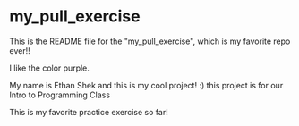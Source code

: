 # my_pull_exercise

This is the README file for the "my_pull_exercise", which is my favorite repo ever!!

I like the color purple.

My name is Ethan Shek and this is my cool project! :) 
this project is for our Intro to Programming Class

This is my favorite practice exercise so far!
